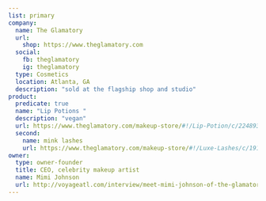 ```yaml
---
list: primary
company:
  name: The Glamatory
  url:
    shop: https://www.theglamatory.com
  social:
    fb: theglamatory
    ig: theglamatory
  type: Cosmetics
  location: Atlanta, GA
  description: "sold at the flagship shop and studio"
product:
  predicate: true
  name: "Lip Potions "
  description: "vegan"
  url: https://www.theglamatory.com/makeup-store/#!/Lip-Potion/c/22489364/offset=0&sort=addedTimeDesc
  second:
    name: mink lashes
    url: https://www.theglamatory.com/makeup-store/#!/Luxe-Lashes/c/19192759/offset=0&sort=addedTimeDesc
owner:
  type: owner-founder
  title: CEO, celebrity makeup artist
  name: Mimi Johnson
  url: http://voyageatl.com/interview/meet-mimi-johnson-of-the-glamatory-in-smyrna/
---
```

